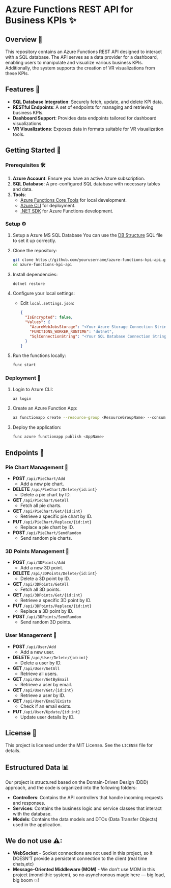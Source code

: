 # Azure Functions REST API for Business KPIs ✨

## Overview 🌟
This repository contains an Azure Functions REST API designed to interact with a SQL database. The API serves as a data provider for a dashboard, enabling users to manipulate and visualize various business KPIs. Additionally, the system supports the creation of VR visualizations from these KPIs.

## Features 📂
- **SQL Database Integration**: Securely fetch, update, and delete KPI data.
- **RESTful Endpoints**: A set of endpoints for managing and retrieving business KPIs.
- **Dashboard Support**: Provides data endpoints tailored for dashboard visualizations.
- **VR Visualizations**: Exposes data in formats suitable for VR visualization tools.

## Getting Started 🚀

### Prerequisites 🛠️
1. **Azure Account**: Ensure you have an active Azure subscription.
2. **SQL Database**: A pre-configured SQL database with necessary tables and data.
3. **Tools**:
   - [Azure Functions Core Tools](https://learn.microsoft.com/en-us/azure/azure-functions/functions-run-local) for local development.
   - [Azure CLI](https://learn.microsoft.com/en-us/cli/azure/install-azure-cli) for deployment.
   - [.NET SDK](https://dotnet.microsoft.com/download) for Azure Functions development.

### Setup ⚙️
1. Setup a Azure MS SQL Database
   You can use the [DB Structure](/Database/DB_Structure.sql) SQL file to set it up correctly.
2. Clone the repository:
   ```bash
   git clone https://github.com/yourusername/azure-functions-kpi-api.git
   cd azure-functions-kpi-api
   ```

3. Install dependencies:
   ```bash
   dotnet restore
   ```

4. Configure your local settings:
   - Edit `local.settings.json`:
     ```json
     {
       "IsEncrypted": false,
       "Values": {
         "AzureWebJobsStorage": "<Your Azure Storage Connection String>",
         "FUNCTIONS_WORKER_RUNTIME": "dotnet",
         "SqlConnectionString": "<Your SQL Database Connection String>"
       }
     }
     ```

5. Run the functions locally:
   ```bash
   func start
   ```

### Deployment 🚀
1. Login to Azure CLI:
   ```bash
   az login
   ```

2. Create an Azure Function App:
   ```bash
   az functionapp create --resource-group <ResourceGroupName> --consumption-plan-location <Region> --runtime dotnet --functions-version 4 --name <AppName> --storage-account <StorageAccountName>
   ```

3. Deploy the application:
   ```bash
   func azure functionapp publish <AppName>
   ```

## Endpoints 📡

### Pie Chart Management 🥧
- **POST** `/api/PieChart/Add`
  - Add a new pie chart.
- **DELETE** `/api/PieChart/Delete/{id:int}`
  - Delete a pie chart by ID.
- **GET** `/api/PieChart/GetAll`
  - Fetch all pie charts.
- **GET** `/api/PieChart/Get/{id:int}`
  - Retrieve a specific pie chart by ID.
- **PUT** `/api/PieChart/Replace/{id:int}`
  - Replace a pie chart by ID.
- **POST** `/api/PieChart/SendRandom`
  - Send random pie charts.

### 3D Points Management 🎯
- **POST** `/api/3DPoints/Add`
  - Add a new 3D point.
- **DELETE** `/api/3DPoints/Delete/{id:int}`
  - Delete a 3D point by ID.
- **GET** `/api/3DPoints/GetAll`
  - Fetch all 3D points.
- **GET** `/api/3DPoints/Get/{id:int}`
  - Retrieve a specific 3D point by ID.
- **PUT** `/api/3DPoints/Replace/{id:int}`
  - Replace a 3D point by ID.
- **POST** `/api/3DPoints/SendRandom`
  - Send random 3D points.

### User Management 👤
- **POST** `/api/User/Add`
  - Add a new user.
- **DELETE** `/api/User/Delete/{id:int}`
  - Delete a user by ID.
- **GET** `/api/User/GetAll`
  - Retrieve all users.
- **GET** `/api/User/GetByEmail`
  - Retrieve a user by email.
- **GET** `/api/User/Get/{id:int}`
  - Retrieve a user by ID.
- **GET** `/api/User/EmailExists`
  - Check if an email exists.
- **PUT** `/api/User/Update/{id:int}`
  - Update user details by ID.

## License 📜
This project is licensed under the MIT License. See the `LICENSE` file for details.

## Estructured Data 📊
Our project is structured based on the Domain-Driven Design (DDD) approach, and the code is organized into the following folders:
- **Controllers**: Contains the API controllers that handle incoming requests and responses.
- **Services**: Contains the business logic and service classes that interact with the database.
- **Models**: Contains the data models and DTOs (Data Transfer Objects) used in the application.

## We do not use ⚠:
- **WebSocket** - Socket connections are not used in this project, so it DOESN'T provide a persistent connection to the client (real time chats,etc)
- **Message-Oriented Middleware (MOM)** - We don’t use MOM in this project (monolithic system), so no asynchronous magic here — big load, big boom 💥!
